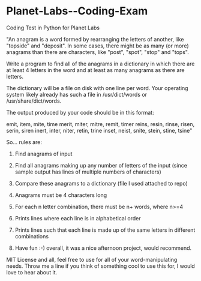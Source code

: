 # Planet-Labs--Coding-Exam
Coding Test in Python for Planet Labs


"An anagram is a word formed by rearranging the letters of another, like "topside" and "deposit". In some cases, there might be as many (or more) anagrams than there are characters, like "post", "spot", "stop" and "tops".

Write a program to find all of the anagrams in a dictionary in which there are at least 4 letters in the word and at least as many anagrams as there are letters.

The dictionary will be a file on disk with one line per word. Your operating system likely already has such a file in /usr/dict/words or /usr/share/dict/words.

The output produced by your code should be in this format:

emit, item, mite, time
merit, miter, mitre, remit, timer
reins, resin, rinse, risen, serin, siren
inert, inter, niter, retin, trine
inset, neist, snite, stein, stine, tsine"


So... rules are: 

1. Find anagrams of input 

2. Find all anagrams making up any number of letters of the input (since sample output has lines of multiple numbers of characters)

3. Compare these anagrams to a dictionary (file I used attached to repo)

4. Anagrams must be 4 characters long 

5. For each n letter combination, there must be n+ words, where n>=4

6. Prints lines where each line is in alphabetical order 

7. Prints lines such that each line is made up of the same letters in different combinations 

8. Have fun :-) overall, it was a nice afternoon project, would recommend. 


MIT License and all, feel free to use for all of your word-manipulating needs. Throw me a line if you think of something cool to use this for, I would love to hear about it. 
